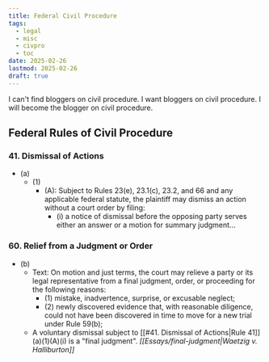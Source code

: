 ```yaml
---
title: Federal Civil Procedure
tags:
  - legal
  - misc
  - civpro
  - toc
date: 2025-02-26
lastmod: 2025-02-26
draft: true
---
```

I can't find bloggers on civil procedure. I want bloggers on civil procedure. I will become the blogger on civil procedure.

## Federal Rules of Civil Procedure

### 41. Dismissal of Actions
- (a)
	- (1)
		- (A): Subject to Rules 23(e), 23.1(c), 23.2, and 66 and any applicable federal statute, the plaintiff may dismiss an action without a court order by filing:
			- (i) a notice of dismissal before the opposing party serves either an answer or a motion for summary judgment...

### 60. Relief from a Judgment or Order
- (b)
	- Text: On motion and just terms, the court may relieve a party or its legal representative from a final judgment, order, or proceeding for the following reasons:
		- (1) mistake, inadvertence, surprise, or excusable neglect;
		- (2) newly discovered evidence that, with reasonable diligence, could not have been discovered in time to move for a new trial under Rule 59(b);
	- A voluntary dismissal subject to [[#41. Dismissal of Actions|Rule 41]] (a)(1)(A)(i) is a "final judgment". *[[Essays/final-judgment|Waetzig v. Halliburton]]*